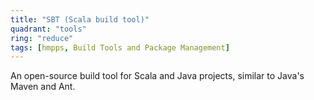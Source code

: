 ```yaml
---
title: "SBT (Scala build tool)"
quadrant: "tools"
ring: "reduce"
tags: [hmpps, Build Tools and Package Management]
---
```


An open-source build tool for Scala and Java projects, similar to Java's Maven and Ant.
